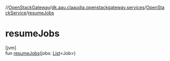 //[OpenStackGateway](../../../index.md)/[dk.aau.claaudia.openstackgateway.services](../index.md)/[OpenStackService](index.md)/[resumeJobs](resume-jobs.md)

# resumeJobs

[jvm]\
fun [resumeJobs](resume-jobs.md)(jobs: [List](https://kotlinlang.org/api/latest/jvm/stdlib/kotlin.collections/-list/index.html)&lt;Job&gt;)
